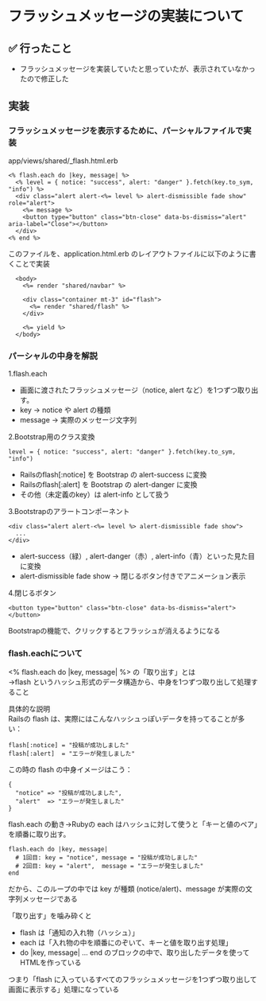 # フラッシュメッセージの実装について

## ✅ 行ったこと

- フラッシュメッセージを実装していたと思っていたが、表示されていなかったので修正した

## 実装
 
### フラッシュメッセージを表示するために、パーシャルファイルで実装
app/views/shared/_flash.html.erb
```
<% flash.each do |key, message| %>
  <% level = { notice: "success", alert: "danger" }.fetch(key.to_sym, "info") %>
  <div class="alert alert-<%= level %> alert-dismissible fade show" role="alert">
    <%= message %>
    <button type="button" class="btn-close" data-bs-dismiss="alert" aria-label="Close"></button>
  </div>
<% end %>
```
このファイルを、application.html.erb のレイアウトファイルに以下のように書くことで実装
```
  <body>
    <%= render "shared/navbar" %>

    <div class="container mt-3" id="flash">
      <%= render "shared/flash" %>
    </div>

    <%= yield %>
  </body>
```

### パーシャルの中身を解説

1.flash.each
- 画面に渡されたフラッシュメッセージ（notice, alert など）を1つずつ取り出す。
- key → notice や alert の種類
- message → 実際のメッセージ文字列

2.Bootstrap用のクラス変換
```
level = { notice: "success", alert: "danger" }.fetch(key.to_sym, "info")
```
- Railsのflash[:notice] を Bootstrap の alert-success に変換
- Railsのflash[:alert] を Bootstrap の alert-danger に変換
- その他（未定義のkey）は alert-info として扱う

3.Bootstrapのアラートコンポーネント
```
<div class="alert alert-<%= level %> alert-dismissible fade show">
  ...
</div>
```
- alert-success（緑）, alert-danger（赤）, alert-info（青）といった見た目に変換
- alert-dismissible fade show → 閉じるボタン付きでアニメーション表示

4.閉じるボタン
```
<button type="button" class="btn-close" data-bs-dismiss="alert"></button>
```
Bootstrapの機能で、クリックするとフラッシュが消えるようになる

### flash.eachについて
<% flash.each do |key, message| %> の「取り出す」とは<br>
→flash というハッシュ形式のデータ構造から、中身を1つずつ取り出して処理すること

具体的な説明<br>
Railsの flash は、実際にはこんなハッシュっぽいデータを持ってることが多い：
```
flash[:notice] = "投稿が成功しました"
flash[:alert]  = "エラーが発生しました"
```
この時の flash の中身イメージはこう：
```
{
  "notice" => "投稿が成功しました",
  "alert"  => "エラーが発生しました"
}
```
flash.each の動き→Rubyの each はハッシュに対して使うと「キーと値のペア」を順番に取り出す。
```
flash.each do |key, message|
  # 1回目: key = "notice", message = "投稿が成功しました"
  # 2回目: key = "alert",  message = "エラーが発生しました"
end
```
だから、このループの中では key が種類 (notice/alert)、message が実際の文字列メッセージである<br>

「取り出す」を噛み砕くと

- flash は「通知の入れ物（ハッシュ）」
- each は「入れ物の中を順番にのぞいて、キーと値を取り出す処理」
- do |key, message| ... end のブロックの中で、取り出したデータを使ってHTMLを作っている

つまり「flash に入っているすべてのフラッシュメッセージを1つずつ取り出して画面に表示する」処理になっている
